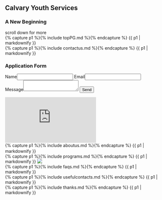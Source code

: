 <link rel="stylesheet" href="style.css">
<script src="script.js"></script>
<title>Calvary Youth Services</title>

<h2>Calvary Youth Services</h2>
<h3>A New Beginning</h3>
<div height="100%"> scroll down for more<div>
<!-- <div class="slideshow">
    <div class="slide">
        <div class="numbertext">1 / 3</div>
        <img src="https://github.com/ahaybale/Calvary/blob/main/assets/calvary_home_front.jpg?raw=true">
        <div class="text">The entrance to Calvary home</div>
    </div>
    <div class="slide">
        <div class="numbertext">2 / 3</div>
        <img src="https://github.com/ahaybale/Calvary/blob/main/assets/calvary_home_front.jpg?raw=true">
        <div class="text">Caption Text</div>
    </div>
    <a class="prev" onclick="plusSlides(-1)">&#10094;</a>
    <a class="next" onclick="plusSlides(1)">&#10095;</a>
    <div style="text-align:center">
        <span class="dot" onclick="currentSlide(1)"></span>
        <span class="dot" onclick="currentSlide(2)"></span>
        <span class="dot" onclick="currentSlide(3)"></span>
    </div>
</div> -->

<div class="toppg">
    {% capture p1 %}{% include topPG.md %}{% endcapture %}
    {{ p1 | markdownify }}
</div>
<div class="contactus flex-container">
    <div>
        {% capture p1 %}{% include contactus.md %}{% endcapture %}
        {{ p1 | markdownify }}
    </div>
    <div>
        <h3>Application Form</h3>
        <form action="https://formspree.io/f/xknylaqe" method="POST">
            <label>Name<input type="Name" name="Name"></label>
            <label>Email<input type="email" name="email"></label>
            <label>Message<textarea name="message"></textarea></label>
            <button type="submit">Send</button>
        </form>
    </div>
</div>
<iframe frameborder="0"
    src="https://www.google.com/maps/embed/v1/place?q=calvary+youth+services+mandurah&key=AIzaSyBFw0Qbyq9zTFTd-tUY6dZWTgaQzuU17R8">
</iframe>

<div class="aboutus">
    {% capture p1 %}{% include aboutus.md %}{% endcapture %}
    {{ p1 | markdownify }}
    <img src="https://github.com/ahaybale/Calvary/blob/main/assets/calvary_logo.jpg?raw=true" style="position:relative; top: 4ch;">

</div>

<div class="programs">
    {% capture p1 %}{% include programs.md %}{% endcapture %}
    {{ p1 | markdownify }}
</div>

<div class="faqs">
    {% capture p1 %}{% include faqs.md %}{% endcapture %}
    {{ p1 | markdownify }}
</div>

<div class="usefulcontacts">
    {% capture p1 %}{% include usefulcontacts.md %}{% endcapture %}
    {{ p1 | markdownify }}
</div>

<div class="thanks">
    {% capture p1 %}{% include thanks.md %}{% endcapture %}
    {{ p1 | markdownify }}
</div>